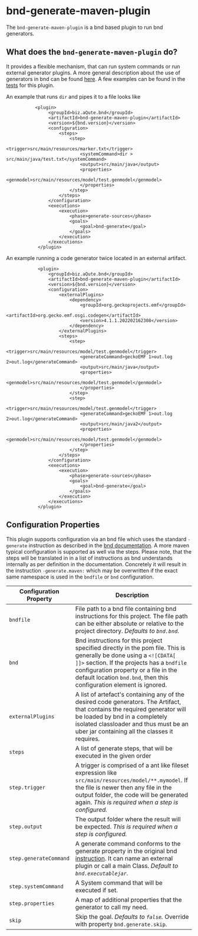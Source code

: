 # bnd-generate-maven-plugin

The `bnd-generate-maven-plugin` is a bnd based plugin to run bnd generators. 

## What does the `bnd-generate-maven-plugin` do?

It provides a flexible mechanism, that can run system commands or run external generator plugins. A more general description about the use of generators in bnd can be found [here](https://bnd.bndtools.org/instructions/generate.html). A few examples can be found in the [tests](https://github.com/bndtools/bnd/tree/master/maven/bnd-generate-maven-plugin/src/it) for this plugin.

An example that runs `dir` and pipes it to a file looks like

```
           <plugin>
				<groupId>biz.aQute.bnd</groupId>
				<artifactId>bnd-generate-maven-plugin</artifactId>
				<version>${bnd.version}</version>
				<configuration>
					<steps>
						<step>
							<trigger>src/main/resources/marker.txt</trigger>
							<systemCommand>dir > src/main/java/test.txt</systemCommand>
							<output>src/main/java</output>
							<properties>
								<genmodel>src/main/resources/model/test.genmodel</genmodel>
							</properties>
						</step>
					</steps>
				</configuration>
				<executions>
					<execution>
						<phase>generate-sources</phase>
						<goals>
							<goal>bnd-generate</goal>
						</goals>
					</execution>
				</executions>
			</plugin>
```

An example running a code generator twice located in an external artifact.

```
			<plugin>
				<groupId>biz.aQute.bnd</groupId>
				<artifactId>bnd-generate-maven-plugin</artifactId>
				<version>${bnd.version}</version>
				<configuration>
					<externalPlugins>
						<dependency>
							<groupId>org.geckoprojects.emf</groupId>
							<artifactId>org.gecko.emf.osgi.codegen</artifactId>
							<version>4.1.1.202202162308</version>
						</dependency>
					</externalPlugins>
					<steps>
						<step>
							<trigger>src/main/resources/model/test.genmodel</trigger>
							<generateCommand>geckoEMF 1>out.log 2>out.log</generateCommand>
							<output>src/main/java</output>
							<properties>
								<genmodel>src/main/resources/model/test.genmodel</genmodel>
							</properties>
						</step>
						<step>
							<trigger>src/main/resources/model/test.genmodel</trigger>
							<generateCommand>geckoEMF 1>out.log 2>out.log</generateCommand>
							<output>src/main/java2</output>
							<properties>
								<genmodel>src/main/resources/model/test.genmodel</genmodel>
							</properties>
						</step>
					</steps>
				</configuration>
				<executions>
					<execution>
						<phase>generate-sources</phase>
						<goals>
							<goal>bnd-generate</goal>
						</goals>
					</execution>
				</executions>
			</plugin>
```

## Configuration Properties

This plugin supports configuration via an bnd file which uses the standard `-generate` instruction as described in the [bnd documentation](https://bnd.bndtools.org/instructions/generate.html). A more maven typical configuration is supported as well via the steps. Please note, that the steps will be translated in in a list of instructions as bnd understands internally as per definition in the documentation. Concretely it will result in the instruction `-generate.maven:` which may be overwritten if the exact same namespace is used in the `bndfile` or `bnd` configuration.

| Configuration Property | Description                                                  |
| ---------------------- | ------------------------------------------------------------ |
|`bndfile`              | File path to a bnd file containing bnd instructions for this project. The file path can be either absolute or relative to the project directory. _Defaults to `bnd.bnd`_.|
|`bnd`                  | Bnd instructions for this project specified directly in the pom file. This is generally be done using a `<![CDATA[  ]]>` section. If the projects has a `bndfile` configuration property or a file in the default location `bnd.bnd`, then this configuration element is ignored. |
| `externalPlugins`      | A list of artefact's containing any of the desired code generators. The Artifact, that contains the required generator will be loaded by bnd in a completely isolated classloader and thus must be an uber jar containing all the classes it requires. |
| `steps`                | A list of generate steps, that will be executed in the given order |
| `step.trigger`         | A trigger is comprised of a ant like fileset expression like `src/main/resources/model/**.mymodel`.  If the file is newer then any file in the output folder, the code will be generated again. _This is required when a step is configured._ |
| `step.output`          | The output folder where the result will be expected. _This is required when a step is configured._ |
| `step.generateCommand` | A generate command conforms to the generate property in the original bnd [instruction](https://bnd.bndtools.org/instructions/generate.html). It can name an external plugin or call a main Class. _Default to `bnd.executablejar`._ |
| `step.systemCommand`   | A System command that will be executed if set.               |
| `step.properties`      | A map of additional properties that the generator to call my need. |
| `skip`                 | Skip the goal. _Defaults to `false`._ Override with property `bnd.generate.skip`. |
